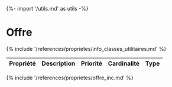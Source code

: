 {%- import '/utils.md' as utils -%}
# Offre

{% include '/references/proprietes/info_classes_utilitaires.md' %}

| Propriété | Description | Priorité | Cardinalité | Type |
| ------------ | ------------- | ------------ | ------------ |------------ |
{% include '/references/proprietes/offre_inc.md' %}